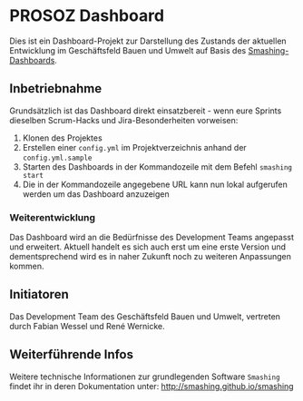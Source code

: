 # PROSOZ Dashboard

Dies ist ein Dashboard-Projekt zur Darstellung des Zustands der aktuellen Entwicklung im Geschäftsfeld Bauen und Umwelt auf Basis des [Smashing-Dashboards](https://github.com/Smashing/smashing). 

## Inbetriebnahme

Grundsätzlich ist das Dashboard direkt einsatzbereit - wenn eure Sprints dieselben Scrum-Hacks und Jira-Besonderheiten vorweisen:

1. Klonen des Projektes
1. Erstellen einer `config.yml` im Projektverzeichnis anhand der `config.yml.sample`
1. Starten des Dashboards in der Kommandozeile mit dem Befehl `smashing start`
1. Die in der Kommandozeile angegebene URL kann nun lokal aufgerufen werden um das Dashboard anzuzeigen

### Weiterentwicklung

Das Dashboard wird an die Bedürfnisse des Development Teams angepasst und erweitert. Aktuell handelt es sich auch erst um eine erste Version und dementsprechend wird es in naher Zukunft noch zu weiteren Anpassungen kommen.

## Initiatoren

Das Development Team des Geschäftsfeld Bauen und Umwelt, vertreten durch Fabian Wessel und René Wernicke.

## Weiterführende Infos

Weitere technische Informationen zur grundlegenden Software `Smashing` findet ihr in deren Dokumentation unter: http://smashing.github.io/smashing
